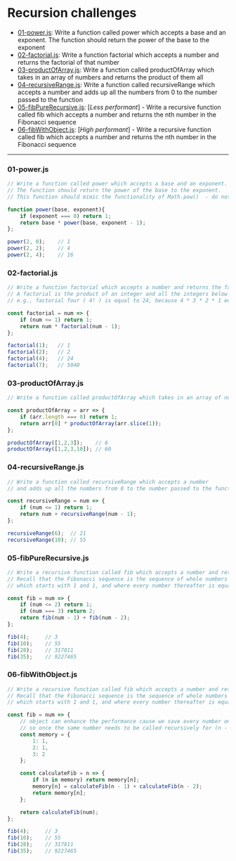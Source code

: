 # Recursion challenges

- [01-power.js](#01-powerjs):
  Write a function called power which accepts a base and an exponent.
  The function should return the power of the base to the exponent
- [02-factorial.js](#02-factorialjs):
  Write a function factorial which accepts a number and returns the factorial of that number
- [03-productOfArray.js](#03-productofarrayjs):
  Write a function called productOfArray which takes in an array of numbers and returns the product of them all
- [04-recursiveRange.js](#04-recursiverangejs):
  Write a function called recursiveRange which accepts a number
  and adds up all the numbers from 0 to the number passed to the function
- [05-fibPureRecursive.js](#05-fibpurerecursivejs):
  [*Less performant*] -
  Write a recursive function called fib which accepts a number and returns the nth number in the Fibonacci sequence
- [06-fibWithObject.js](#06-fibwithobjectjs):
  [*High performant*] -
  Write a recursive function called fib which accepts a number and returns the nth number in the Fibonacci sequence

---

### 01-power.js

```js
// Write a function called power which accepts a base and an exponent.
// The function should return the power of the base to the exponent.
// This function should mimic the functionality of Math.pow()  - do not worry about negative bases and exponents.

function power(base, exponent){
    if (exponent === 0) return 1;
    return base * power(base, exponent - 1);
};

power(2, 0);    // 1
power(2, 2);    // 4
power(2, 4);    // 16
```

### 02-factorial.js

```js
// Write a function factorial which accepts a number and returns the factorial of that number.
// A factorial is the product of an integer and all the integers below it;
// e.g., factorial four ( 4! ) is equal to 24, because 4 * 3 * 2 * 1 equals 24.  factorial zero (0!) is always 1.

const factorial = num => {
    if (num <= 1) return 1;
    return num * factorial(num - 1);
};

factorial(1);   // 1
factorial(2);   // 2
factorial(4);   // 24
factorial(7);   // 5040
```

### 03-productOfArray.js

```js
// Write a function called productOfArray which takes in an array of numbers and returns the product of them all.

const productOfArray = arr => {
    if (arr.length === 0) return 1;
    return arr[0] * productOfArray(arr.slice(1));
};

productOfArray([1,2,3]);    // 6
productOfArray([1,2,3,10]); // 60
```

### 04-recursiveRange.js

```js
// Write a function called recursiveRange which accepts a number
// and adds up all the numbers from 0 to the number passed to the function

const recursiveRange = num => {
    if (num <= 1) return 1;
    return num + recursiveRange(num - 1);
};

recursiveRange(6);  // 21
recursiveRange(10); // 55
```

### 05-fibPureRecursive.js

```js
// Write a recursive function called fib which accepts a number and returns the nth number in the Fibonacci sequence.
// Recall that the Fibonacci sequence is the sequence of whole numbers 1, 1, 2, 3, 5, 8, ...
// which starts with 1 and 1, and where every number thereafter is equal to the sum of the previous two numbers.

const fib = num => {
    if (num <= 2) return 1;
    if (num === 3) return 2;
    return fib(num - 1) + fib(num - 2);
};

fib(4);     // 3
fib(10);    // 55
fib(28);    // 317811
fib(35);    // 9227465
```

### 06-fibWithObject.js

```js
// Write a recursive function called fib which accepts a number and returns the nth number in the Fibonacci sequence.
// Recall that the Fibonacci sequence is the sequence of whole numbers 1, 1, 2, 3, 5, 8, ...
// which starts with 1 and 1, and where every number thereafter is equal to the sum of the previous two numbers.

const fib = num => {
    // object can enhance the performance cause we save every number once we go for (n - 1)
    // so once the same number needs to be called recursively for (n - 2), we can look up in the memory
    const memory = {
        1: 1,
        2: 1,
        3: 2
    };

    const calculateFib = n => {
        if (n in memory) return memory[n];
        memory[n] = calculateFib(n - 1) + calculateFib(n - 2);
        return memory[n];
    };

    return calculateFib(num);
};

fib(4);     // 3
fib(10);    // 55
fib(28);    // 317811
fib(35);    // 9227465
```